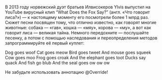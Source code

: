 В 2013 году норвежский дуэт братьев Илвисокеров Ylvis выпустил на YouTube вирусный клип “What Does the Fox Say?” (англ. «Что говорит лиса?») — к настоящему моменту его посмотрели более 1 млрд раз. Сюжет песни посвящен тому, что отлично известно, как говорят многие животные: собака — «гав», кошка — «мяу», корова — «му», а вот как говорит лиса — великая тайна. Немного передохните — послушайте песенку, а потом с помощью наследования и переопределения методов запрограммируйте её первый куплет:

Dog goes woof
Cat goes meow
Bird goes tweet
And mouse goes squeek
Cow goes moo
Frog goes croak
And the elephant goes toot
Ducks say quack
And fish go blub
And the seal goes ow ow ow

Не забудьте использовать аннотацию @Override!